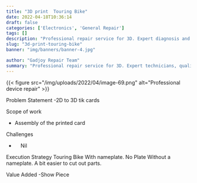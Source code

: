 ```yaml
---
title: "3D print  Touring Bike"
date: 2022-04-18T10:36:14
draft: false
categories: ['Electronics', 'General Repair']
tags: []
description: "Professional repair service for 3D. Expert diagnosis and quality repairs in Bangalore."
slug: "3d-print-touring-bike"
banner: "img/banners/banner-4.jpg"

author: "Gadjoy Repair Team"
summary: "Professional repair service for 3D. Expert technicians, quality parts, warranty included."
---
```


{{< figure src="/img/uploads/2022/04/image-69.png" alt="Professional device repair" >}}

Problem Statement -2D to 3D tik cards

Scope of work

- Assembly of the printed card

Challenges

- &nbsp;&nbsp;&nbsp; Nil

Execution Strategy Touring Bike With nameplate. No Plate Without a nameplate. A bit easier to cut out parts.

Value Added -Show Piece